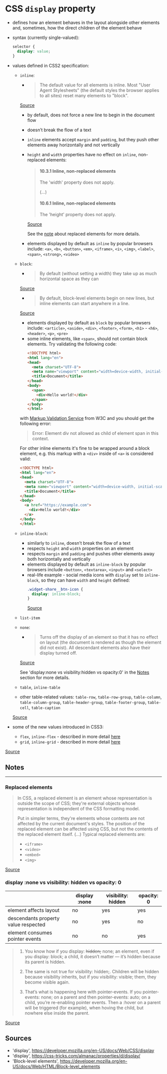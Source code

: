 # CSS `display` property
- defines how an element behaves in the layout alongside other elements and, sometimes, how the direct children of the element behave
- syntax (currently single-valued):
  ```css
  selector {
    display: value;
  }
  ```
- values defined in CSS2 specification:
  - `inline`:
    - > The default value for all elements is inline. Most "User Agent Stylesheets" (the default styles the browser applies to all sites) reset many elements to "block".

    [Source](https://css-tricks.com/almanac/properties/d/display/)
    - by default, does not force a new line to begin in the document flow
    - doesn’t break the flow of a text
    - `inline` elements accept `margin` and `padding`, but they push other elements away horizontally and not vertically
    - `height` and `width` properties have no effect on `inline`, non-replaced elements:
      > #### 10.3.1 Inline, non-replaced elements
      > The 'width' property does not apply.
      >
      > (...)
      >
      > #### 10.6.1 Inline, non-replaced elements
      >
      >  The 'height' property does not apply.

      [Source](https://www.w3.org/TR/CSS21/visudet.html#the-height-property)

      See the [note](#replaced-elements) about replaced elements for more details.
    - elements displayed by default as `inline` by popular browsers include: `<a>`, `<b>`, `<button>`, `<em>`, `<iframe>`, `<i>`, `<img>`, `<label>`, `<span>`, `<strong>`, `<video>`
  - `block`:
    - > By default (without setting a width) they take up as much horizontal space as they can

    [Source](https://css-tricks.com/almanac/properties/d/display/)
    - > By default, block-level elements begin on new lines, but inline elements can start anywhere in a line.

    [Source](https://developer.mozilla.org/en-US/docs/Web/HTML/Block-level_elements)
    - elements displayed by default as `block` by popular browsers include: `<article>`,  `<aside>`, `<div>`, `<footer>`, `<form>`, `<h1>` - `<h6>`, `<header>`, `<p>`, `<pre>`
    - some inline elements, like `<span>`, should not contain block elements. Try validating the following code:
      ```html
      <!DOCTYPE html>
      <html lang="en">
      <head>
        <meta charset="UTF-8">
        <meta name="viewport" content="width=device-width, initial-scale=1.0">
        <title>Document</title>
      </head>
      <body>
        <span>
          <div>Hello world!</div>
        </span>
      </body>
      </html>
      ```
    with [Markup Validation Service](https://validator.w3.org/) from W3C and you should get the following error:
    > Error: Element div not allowed as child of element span in this context.

    For other inline elements it's fine to be wrapped around a block element, e.g. this markup with a `<div>` inside of `<a>` is considered valid:
      ```html
      <!DOCTYPE html>
      <html lang="en">
      <head>
        <meta charset="UTF-8">
        <meta name="viewport" content="width=device-width, initial-scale=1.0">
        <title>Document</title>
      </head>
      <body>
        <a href="https://example.com">
          <div>Hello world!</div>
        </a>
      </body>
      </html>
      ```

  - `inline-block`:
    - similarly to `inline`, doesn’t break the flow of a text
    - respects `height` and `width` properties on an element
    - respects `margin` and `padding` and pushes other elements away both horizontally and vertically
    - elements displayed by default as `inline-block` by popular browsers include `<button>`, `<textarea>`, `<input>` and `<select>`
    - real-life example - social media icons with `display` set to `inline-block`, so they can have `width` and `height` defined:
      ```css
      .widget-share__btn-icon {
        display: inline-block;
      }
      ```
      [Source](https://www.goal.com/en/news/im-disappointed-and-angry-fulham-boss-parker-slams-lookman/ig0z373bvwfd1hdh248irovfl)

  - `list-item`
  - `none`:
    - > Turns off the display of an element so that it has no effect on layout (the document is rendered as though the element did not exist). All descendant elements also have their display turned off.

    [Source](https://developer.mozilla.org/en-US/docs/Web/CSS/display)

    See 'display:none vs visibility:hidden vs opacity:0' in the [Notes](#notes) section for more details.

  - `table`, `inline-table`
  - other table-related values: `table-row`, `table-row-group`, `table-column`, `table-column-group`, `table-header-group`, `table-footer-group`, `table-cell`, `table-caption`


  [Source](https://www.w3.org/TR/CSS2/visuren.html)

- some of the new values introduced in CSS3:
  - `flex`, `inline-flex` - described in more detail [here](flexbox.md)
  - `grid`, `inline-grid` - described in more detail [here](grid.md)

[Source](https://www.w3.org/TR/css-display-3)

## Notes
---
### Replaced elements
> In CSS, a replaced element is an element whose representation is outside the scope of CSS; they're external objects whose representation is independent of the CSS formatting model.
>
> Put in simpler terms, they're elements whose contents are not affected by the current document's styles. The position of the replaced element can be affected using CSS, but not the contents of the replaced element itself.
> (...)
> Typical replaced elements are:
> - `<iframe>`
> - `<video>`
> - `<embed>`
> - `<img>`

[Source](https://developer.mozilla.org/en-US/docs/Web/CSS/Replaced_element)

### display :none vs visibility: hidden vs opacity: 0
|    | display :none | visibility: hidden | opacity: 0 |
|---|---|---|---|
|element affects layout|no|yes|yes|
|descendants property value respected|no| yes|no|
|element consumes pointer events|no|no|yes|

> 1. You know how if you display: ~~hidden;~~ none; an element, even if you display: block; a child, it doesn’t matter — it’s hidden because its parent is hidden.
>
> 2. The same is not true for visibility: hidden;. Children will be hidden because visibility inherits, but if you visibility: visible; them, they become visible again.
> 3. That’s what is happening here with pointer-events. If you pointer-events: none; on a parent and then pointer-events: auto; on a child, you’re re-enabling pointer events. Then a :hover on a parent will be triggered (for example), when hoving the child, but nowhere else inside the parent.

[Source](https://css-tricks.com/stuff-you-can-do-with-css-pointer-events/)

## Sources
- 'display', https://developer.mozilla.org/en-US/docs/Web/CSS/display
- 'display', https://css-tricks.com/almanac/properties/d/display/
- 'Block-level elements', https://developer.mozilla.org/en-US/docs/Web/HTML/Block-level_elements


